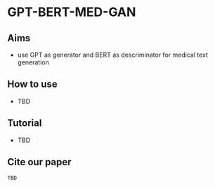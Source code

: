 # GPT-BERT-MED-GAN

## Aims
- use GPT as generator and BERT as descriminator for medical text generation

## How to use 
- TBD

## Tutorial
- TBD

## Cite our paper
```
TBD
```
